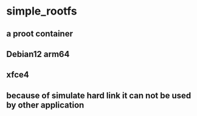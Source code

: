 # simple_rootfs
## a proot container 
## Debian12 arm64 
## xfce4 
## because of simulate hard link it can not be used by other application 
